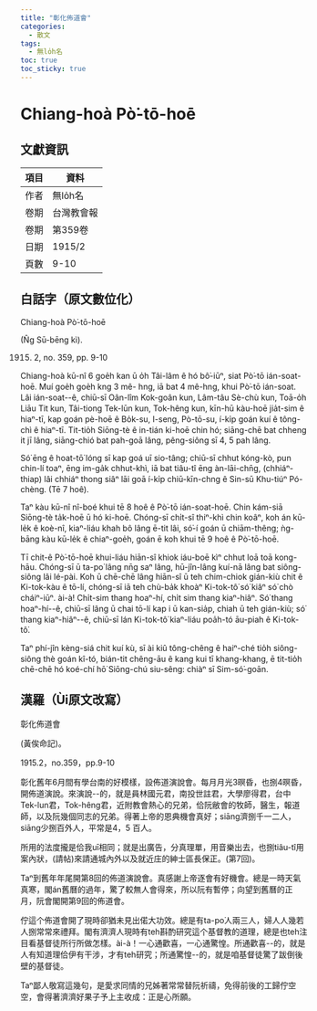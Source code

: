 ```yaml
---
title: "彰化佈道會"
categories:
  - 散文
tags:
  - 無lo̍h名
toc: true
toc_sticky: true
---
```


# Chiang-hoà Pò͘-tō-hoē

## 文獻資訊

| 項目 | 資料 |
|---|---|
| 作者 | 無lo̍h名 |
| 卷期 | 台灣教會報 |
| 卷期 | 第359卷 |
| 日期 | 1915/2 |
| 頁數 | 9-10 |

## 白話字（原文數位化）

Chiang-hoà Pò͘-tō-hoē

(N̂g Sū-bēng kì).

1915. 2, no. 359, pp. 9-10

Chiang-hoà kū-nî 6 goe̍h kan ū o̍h Tâi-lâm ê hó bô͘-iūⁿ, siat Pò͘-tō ián-soat-hoē. Muí goe̍h goe̍h kng 3 mê- hng, iā bat 4 mê-hng, khui Pò͘-tō ián-soat. Lâi ián-soat--ê, chiū-sī Oân-lîm Kok-goân kun, Lâm-tâu Sè-chù kun, Toā-o̍h Liāu Tit kun, Tâi-tiong Tek-lūn kun, Tok-hêng kun, kīn-hū kàu-hoē jia̍t-sim ê hiaⁿ-tī, kap goán pè-hoē ê Bo̍k-su, I-seng, Pò-tō-su, í-ki̍p goán kuí ê tông-chì ê hiaⁿ-tī. Tit-tio̍h Siōng-tè ê in-tián ki-hoē chin hó; siāng-chē bat chheng it jī lâng, siāng-chió bat pah-goā lâng, pêng-siông sī 4, 5 pah lâng.

Só͘ ēng ê hoat-tō͘ lóng sī kap goá uī sio-tâng; chiū-sī chhut kóng-kò, pun chin-lí toaⁿ, ēng im-ga̍k chhut-khì, iā bat tiâu-tî ēng àn-lāi-chn̄g, (chhiáⁿ-thiap) lâi chhiáⁿ thong siâⁿ lāi goā í-ki̍p chiū-kīn-chng ê Sin-sū Khu-tiúⁿ Pó-chèng. (Tē 7 hoê).

Taⁿ kàu kū-nî nî-boé khui tē 8 hoê ê Pò͘-tō ián-soat-hoē. Chin kám-siā Siōng-tè ta̍k-hoē ū hó ki-hoē. Chóng-sī chi̍t-sî thiⁿ-khì chin koâⁿ, koh án kū-le̍k ê koè-nî, kiaⁿ-liáu khah bô lâng ē-tit lâi, só͘-í goán ū chiām-thêng; ǹg-bāng kàu kū-le̍k ê chiaⁿ-goe̍h, goán ē koh khui tē 9 hoê ê Pò͘-tō-hoē.

Tī chit-ê Pò͘-tō-hoē khui-liáu hiān-sî khiok iáu-boē kìⁿ chhut loā toā kong-hāu. Chóng-sī ū ta-po͘ lâng nn̄g saⁿ lâng, hū-jîn-lâng kuí-nā lâng bat siông-siông lâi lé-pài. Koh ū chē-chē lâng hiān-sî ū teh chim-chiok gián-kiù chit ê Ki-tok-kàu ê tō-lí, chóng-sī iā teh chù-ba̍k khoàⁿ Ki-tok-tô͘ só͘ kiâⁿ só͘ chò cháiⁿ-iūⁿ. ài-à! Chi̍t-sim thang hoaⁿ-hí, chi̍t sim thang kiaⁿ-hiâⁿ. Só͘ thang hoaⁿ-hí--ê, chiū-sī lâng ū chai tō-lí kap i ū kan-sia̍p, chiah ū teh gián-kiù; só͘ thang kiaⁿ-hiâⁿ--ê, chiū-sī lán Ki-tok-tô͘ kiaⁿ-liáu poa̍h-tó āu-piah ê Ki-tok-tô͘.

Taⁿ phí-jîn kèng-siá chit kuí kù, sī ài kiû tông-chêng ê haiⁿ-ché tio̍h siông-siông thè goán kî-tó, bián-tit chêng-āu ê kang kui tī khang-khang, ē tit-tio̍h chē-chē hó koé-chí hō͘ Siōng-chú siu-sêng: chiàⁿ sī Sim-só͘-goān.

## 漢羅（Ùi原文改寫）

彰化佈道會

(黃俟命記)。

1915.2，no.359，pp.9-10

彰化舊年6月間有學台南的好模樣，設佈道演說會。每月月光3暝昏，也捌4暝昏，開佈道演說。來演說--的，就是員林國元君，南投世註君，大學廖得君，台中Tek-lun君，Tok-hêng君，近附教會熱心的兄弟，佮阮敝會的牧師，醫生，報道師，以及阮幾個同志的兄弟。得著上帝的恩典機會真好；siāng濟捌千一二人，siāng少捌百外人，平常是4，5 百人。

所用的法度攏是佮我uī相同；就是出廣告，分真理單，用音樂出去，也捌tiâu-tî用案內狀，(請帖)來請通城內外以及就近庄的紳士區長保正。(第7回)。

Taⁿ到舊年年尾開第8回的佈道演說會。真感謝上帝逐會有好機會。總是一時天氣真寒，閣án舊曆的過年，驚了較無人會得來，所以阮有暫停；向望到舊曆的正月，阮會閣開第9回的佈道會。

佇這个佈道會開了現時卻猶未見出偌大功效。總是有ta-po͘人兩三人，婦人人幾若人捌常常來禮拜。閣有濟濟人現時有teh斟酌研究這个基督教的道理，總是也teh注目看基督徒所行所做怎樣。ài-à！一心通歡喜，一心通驚惶。所通歡喜--的，就是人有知道理佮伊有干涉，才有teh研究；所通驚惶--的，就是咱基督徒驚了跋倒後壁的基督徒。

Taⁿ鄙人敬寫這幾句，是愛求同情的兄姊著常常替阮祈禱，免得前後的工歸佇空空，會得著濟濟好果子予上主收成：正是心所願。

